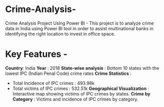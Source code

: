 # Crime-Analysis-
Crime Analysis Project Using Power BI - This project is to analyze crime data in India using Power BI tool in order to assist multinational banks in identifying the right location to invest in office space.
# Key Features -
**Country**: India
**Year** : 2018
**State-wise analysis** : Bottom 10 states with the lowest IPC (Indian Penal Code) crime rates
**Crime Statistics** :
- Total Incidence of IPC crimes : 493.98k
- Total victims of IPC crimes : 532.51k
**Geographical Visualization** : Interactive map showing victims of IPC crimes by states.
**Crime by Category** : Victims and incidence of IPC crimes by category.
